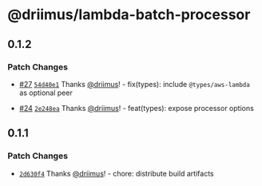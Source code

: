 # @driimus/lambda-batch-processor

## 0.1.2

### Patch Changes

- [#27](https://github.com/driimus/lambda-batch-processor/pull/27) [`54d40e1`](https://github.com/driimus/lambda-batch-processor/commit/54d40e11d022971059914a7a3dd92333c9947b94) Thanks [@driimus](https://github.com/driimus)! - fix(types): include `@types/aws-lambda` as optional peer

- [#24](https://github.com/driimus/lambda-batch-processor/pull/24) [`2e248ea`](https://github.com/driimus/lambda-batch-processor/commit/2e248eaacd786af3f6829f36d9ac6073de5f9ced) Thanks [@driimus](https://github.com/driimus)! - feat(types): expose processor options

## 0.1.1

### Patch Changes

- [`2d630f4`](https://github.com/driimus/lambda-batch-processor/commit/2d630f490fbc2aa608528cb9f61e6c9c00ac546a) Thanks [@driimus](https://github.com/driimus)! - chore: distribute build artifacts
